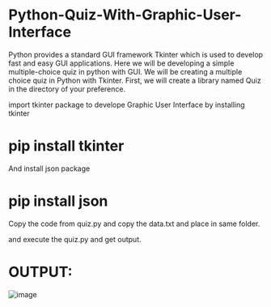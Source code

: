 # Python-Quiz-With-Graphic-User-Interface
Python provides a standard GUI framework Tkinter which is used to develop fast and easy GUI applications. Here we will be developing a simple multiple-choice quiz in python with GUI. We will be creating a multiple choice quiz in Python with Tkinter. First, we will create a library named Quiz in the directory of your preference.

import tkinter package to develope Graphic User Interface by installing tkinter 

# pip install tkinter

And install json package 

# pip install json

Copy the code from quiz.py and copy the data.txt and place in same folder.

and execute the quiz.py and get output.

# OUTPUT:

![image](https://user-images.githubusercontent.com/107409877/224035543-9b2c5f11-5c2c-4951-85e5-e740181bdc48.png)
